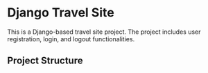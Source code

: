 # Django Travel Site

This is a Django-based travel site project. The project includes user registration, login, and logout functionalities.

## Project Structure
